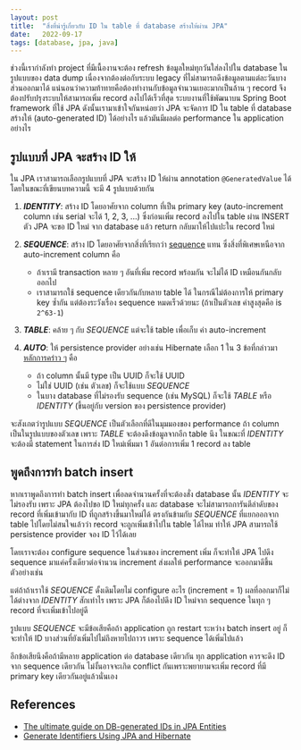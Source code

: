 ```yaml
---
layout: post
title:  "สิ่งที่น่ารู้เกี่ยวกับ ID ใน table ที่ database สร้างให้ผ่าน JPA"
date:   2022-09-17
tags: [database, jpa, java]
---
```

ช่วงนี้เรากำลังทำ project ที่มีเนื้องานจะต้อง refresh ข้อมูลใหม่ทุกวันใส่ลงไปใน database ในรูปแบบของ data dump เนื่องจากต้องต่อกับระบบ legacy ที่ไม่สามารถดึงข้อมูลตามแต่ละวันบางส่วนออกมาได้ แน่นอนว่าความท้าทายคือต้องทำงานกับข้อมูลจำนวนเยอะมากเป็นล้าน ๆ record จึงต้องปรับปรุงระบบให้สามารถเพิ่ม record ลงไปได้เร็วที่สุด ระบบงานที่ใช้พัฒนาบน Spring Boot framework ที่ใช้ JPA ดังนั้นเรามาเข้าใจกันหน่อยว่า JPA จะจัดการ ID ใน table ที่ database สร้างให้ (auto-generated ID) ได้อย่างไร แล้วมันมีผลต่อ performance ใน application อย่างไร

## รูปแบบที่ JPA จะสร้าง ID ให้

ใน JPA เราสามารถเลือกรูปแบบที่ JPA จะสร้าง ID ให้ผ่าน annotation `@GeneratedValue` ได้ โดยในขณะที่เขียนบทความนี้ จะมี 4 รูปแบบด้วยกัน

<script src="https://gist.github.com/raksit31667/2f154f8f6568e4e6ec03d6ca0fe7d592.js"></script>

1. ***IDENTITY***: สร้าง ID โดยอาศัยจาก column ที่เป็น primary key (auto-increment column เช่น serial จะได้ 1, 2, 3, ...) ซึ่งก่อนเพิ่ม record ลงไปใน table ผ่าน INSERT ตัว JPA จะขอ ID ใหม่ จาก database แล้ว return กลับมาให้ไปแปะใน record ใหม่
2. ***SEQUENCE***: สร้าง ID โดยอาศัยจากสิ่งที่เรียกว่า [sequence](https://www.ibm.com/docs/en/db2/11.5?topic=objects-sequences) แทน ซึ่งสิ่งที่พิเศษเหนือจาก auto-increment column คือ

    - ถ้าเรามี transaction หลาย ๆ อันที่เพิ่ม record พร้อมกัน จะไม่ได้ ID เหมือนกันกลับออกไป
    - เราสามารถใช้ sequence เดียวกันกับหลาย table ได้ ในกรณีไม่ต้องการให้ primary key ซ้ำกัน แต่ต้องระวังเรื่อง sequence หมดเร็วด้วยนะ (ถ้าเป็นตัวเลข ค่าสูงสุดคือ is `2^63-1`)

    <script src="https://gist.github.com/raksit31667/0385ffe1e172389f47d1eba005041def.js"></script>

3. ***TABLE***: คล้าย ๆ กับ *SEQUENCE* แต่จะใช้ table เพื่อเก็บ ค่า auto-increment

    <script src="https://gist.github.com/raksit31667/b4062175ffa80f478cc79941c854a068.js"></script>
    
4. ***AUTO***: ให้ persistence provider อย่างเช่น Hibernate เลือก 1 ใน 3 ข้อที่กล่าวมา [หลักการคร่าว ๆ](https://docs.jboss.org/hibernate/orm/current/userguide/html_single/Hibernate_User_Guide.html#identifiers-generators-auto) คือ
    - ถ้า column นั้นมี type เป็น UUID ก็จะใช้ UUID
    - ไม่ใช่ UUID (เช่น ตัวเลข) ก็จะใช้แบบ *SEQUENCE*
    - ในบาง database ที่ไม่รองรับ sequence (เช่น MySQL) ก็จะใช้ *TABLE* หรือ *IDENTITY* (ขึ้นอยู่กับ version ของ persistence provider)

จะสังเกตว่ารูปแบบ *SEQUENCE* เป็นตัวเลือกที่ดีในมุมมองของ performance ถ้า column เป็นในรูปแบบของตัวเลข เพราะ *TABLE* จะต้องดึงข้อมูลจากอีก table นึง ในขณะที่ *IDENTITY* จะต้องมี statement ในการส่ง ID ใหม่เพิ่มมา 1 อันต่อการเพิ่ม 1 record ลง table

## พูดถึงการทำ batch insert
หากเราพูดถึงการทำ batch insert เพื่อลดจำนวนครั้งที่จะต้องสั่ง database นั้น *IDENTITY* จะไม่รองรับ เพราะ JPA ต้องไปขอ ID ใหม่ทุกครั้ง และ database จะไม่สามารถการันตีลำดับของ record ที่เพิ่มเข้ามากับ ID ที่ถูกสร้างขึ้นมาใหม่ได้ ตรงกันข้ามกับ *SEQUENCE* ที่แยกออกจาก table ไปโดยไม่สนใจแล้วว่า record จะถูกเพิ่มเข้าไปใน table ได้ไหม ทำให้ JPA สามารถใช้ persistence provider จอง ID ไว้ได้เลย

โดยเราจะต้อง configure sequence ในส่วนของ increment เพิ่ม ก็จะทำให้ JPA ไปดึง sequence มาแค่ครั้งเดียวต่อจำนวน increment ส่งผลให้ performance จะออกมาดีขึ้น ตัวอย่างเช่น

<script src="https://gist.github.com/raksit31667/04a58737a2fb27517b46a903a4c91bd2.js"></script>

<script src="https://gist.github.com/raksit31667/de8024d4bbaa9c4cba1c21678a2078fe.js"></script>

แต่ถ้าถ้าเราใช้ *SEQUENCE* ดั้งเดิมโดยไม่ configure อะไร (increment = 1) ผลที่ออกมาก็ไม่ได้ต่างจาก *IDENTITY* สักเท่าไร เพราะ JPA ก็ต้องไปดึง ID ใหม่จาก sequence ในทุก ๆ record ที่จะเพิ่มเข้าไปอยู่ดี  

<script src="https://gist.github.com/raksit31667/88fc02f314beeeaaeb8f479901b47cdd.js"></script>

รูปแบบ *SEQUENCE* จะมีข้อเสียคือถ้า application ถูก restart ระหว่าง batch insert อยู่ ก็จะทำให้ ID บางส่วนที่ยังเพิ่มไปไม่ถึงหายไปถาวร เพราะ sequence ได้เพิ่มไปแล้ว  

อีกข้อเสียนึงคือถ้ามีหลาย application ต่อ database เดียวกัน ทุก application ควรจะดึง ID จาก sequence เดียวกัน ไม่งั้นอาจจะเกิด conflict กันเพราะพยายามจะเพิ่ม record ที่มี primary key เดียวกันอยู่แล้วนั่นเอง

## References
- [The ultimate guide on DB-generated IDs in JPA Entities](https://www.jpa-buddy.com/blog/the-ultimate-guide-on-db-generated/)
- [Generate Identifiers Using JPA and Hibernate](https://thorben-janssen.com/jpa-generate-primary-keys)
